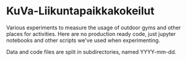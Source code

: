 # KuVa-Liikuntapaikkakokeilut

Various experiments to measure the usage of outdoor gyms and other places for activities.
Here are no production ready code, just jupyter notebooks and other scripts
we've used when experimenting.

Data and code files are  split in subdirectories, named YYYY-mm-dd.
